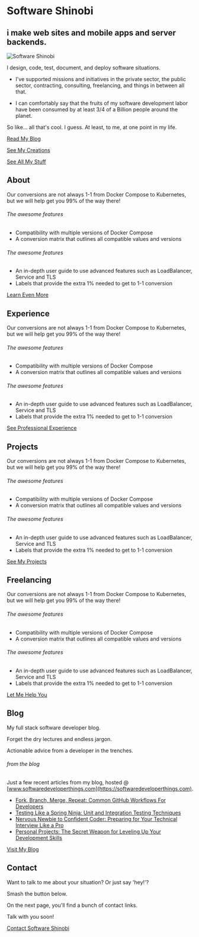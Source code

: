 # Software Shinobi

## i make web sites and mobile apps and server backends.

![Software Shinobi](/assets/imagery/softwareshinobi.png)

I design, code, test, document, and deploy software situations.

* I've supported missions and initiatives in the private sector, the public sector, contracting, consulting, freelancing, and things in between all that.

* I can comfortably say that the fruits of my software development labor have been consumed by at least 3/4 of a Billion people around the planet.

So like... all that's cool. I guess. At least, to me, at one point in my life.

<div class="row">

<a class="btn btn-primary" href="https://softwaredeveloperthings.com/">Read My Blog</a>

<a class="btn btn-primary" href="/projects">See My Creations</a>

<a class="btn btn-primary" href="https://links.softwareshinobi.digital">See All My Stuff</a>

</div>

<p></p>

## About

Our conversions are not always 1-1 from Docker Compose to Kubernetes, but we will help get you 99% of the way there!

###### The awesome features

* Compatibility with multiple versions of Docker Compose
* A conversion matrix that outlines all compatible values and versions

###### The awesome features

* An in-depth user guide to use advanced features such as LoadBalancer, Service and TLS
* Labels that provide the extra 1% needed to get to 1-1 conversion

<a class="btn btn-primary" href="/about">Learn Even More</a>

## Experience

Our conversions are not always 1-1 from Docker Compose to Kubernetes, but we will help get you 99% of the way there!

###### The awesome features

* Compatibility with multiple versions of Docker Compose
* A conversion matrix that outlines all compatible values and versions

###### The awesome features

* An in-depth user guide to use advanced features such as LoadBalancer, Service and TLS
* Labels that provide the extra 1% needed to get to 1-1 conversion

<a class="btn btn-primary" href="/resume">See Professional Experience</a>

## Projects

Our conversions are not always 1-1 from Docker Compose to Kubernetes, but we will help get you 99% of the way there!

###### The awesome features

* Compatibility with multiple versions of Docker Compose
* A conversion matrix that outlines all compatible values and versions

###### The awesome features

* An in-depth user guide to use advanced features such as LoadBalancer, Service and TLS
* Labels that provide the extra 1% needed to get to 1-1 conversion

<a class="btn btn-primary" href="/projects">See My Projects</a>

## Freelancing

Our conversions are not always 1-1 from Docker Compose to Kubernetes, but we will help get you 99% of the way there!

###### The awesome features

* Compatibility with multiple versions of Docker Compose
* A conversion matrix that outlines all compatible values and versions

###### The awesome features

* An in-depth user guide to use advanced features such as LoadBalancer, Service and TLS
* Labels that provide the extra 1% needed to get to 1-1 conversion

<a class="btn btn-primary" href="/freelancing">Let Me Help You</a>

## Blog

My full stack software developer blog.

Forget the dry lectures and endless jargon.

Actionable advice from a developer in the trenches.

###### from the blog

Just a few recent articles from my blog, hosted @ [www.softwaredeveloperthings.com](https://softwaredeveloperthings.com).

* [Fork, Branch, Merge, Repeat: Common GitHub Workflows For Developers ](freelancing.md)
* [Testing Like a Spring Ninja: Unit and Integration Testing Techniques](freelancing.md)
* [Nervous Newbie to Confident Coder: Preparing for Your Technical Interview Like a Pro](freelancing.md)
* [Personal Projects: The Secret Weapon for Leveling Up Your Development Skills](freelancing.md)

<a class="btn btn-primary" href="https://softwaredeveloperthings.com/">Visit My Blog</a>

## Contact

Want to talk to me about your situation? Or just say 'hey!'?

Smash the button below.

On the next page, you'll find a bunch of contact links.

Talk with you soon!

<a class="btn btn-primary" href="/contact">Contact Software Shinobi</a>
